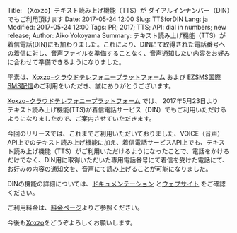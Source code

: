 Title: 【Xoxzo】テキスト読み上げ機能（TTS）が ダイアルインナンバー（DIN）でもご利用頂けます 
Date: 2017-05-24 12:00
Slug: TTSforDIN
Lang: ja
Modified: 2017-05-24 12:00
Tags: PR; 2017; TTS; API: dial in numbers; new release;
Author: Aiko Yokoyama
Summary: テキスト読み上げ機能（TTS）が着信電話(DIN)にも加わりました。これにより、DINにて取得された電話番号への着信に対し、音声ファイルを準備することなく、音声通知したい内容をお好みに合わせて準備できるようになりました。


平素は、[Xoxzo−クラウドテレフォニープラットフォーム](https://www.xoxzo.com/ja/) および [EZSMS国際SMS配信](https://www.ezsms.biz/ja/)のご利用をいただき、誠にありがとうございます。

[Xoxzo−クラウドテレフォニープラットフォーム](https://www.xoxzo.com/ja/) では、 2017年5月23日より　テキスト読み上げ機能(TTS)が着信電話サービス（DIN）でもご利用いただけるようになりましたので、ご案内させていただきます。

今回のリリースでは、これまでご利用いただいておりました、VOICE（音声）API上でのテキスト読み上げ機能に加え、着信電話サービスAPI上でも、テキスト読み上げ機能（TTS）がご利用いただけるようになったことで、電話をかけるだけでなく、DIN用に取得いただいた専用電話番号にて着信を受けた電話にて、お好みの内容の通知文を、音声にて読み上げることが可能になりました。

DINの機能の詳細については、[ドキュメンテーション](http://docs.xoxzo.com/ja/din.html) と[ウェブサイト](https://www.xoxzo.com/ja/about/dial-in-api/) をご確認ください。

ご利用料金は、[料金ページ](https://www.xoxzo.com/ja/about/dial-in-pricing/)よりご参照ください。

今後も[Xoxzo](https://info.xoxzo.com/ja/)をどうぞよろしくお願いします。


